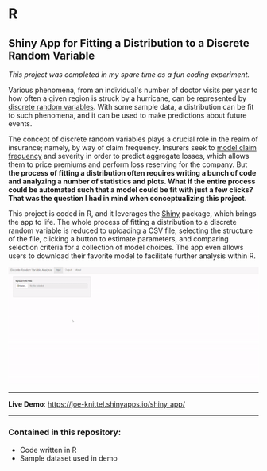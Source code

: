 # R

## Shiny App for Fitting a Distribution to a Discrete Random Variable

*This project was completed in my spare time as a fun coding experiment.*

Various phenomena, from an individual's number of doctor visits per year to how often a given region is struck by a hurricane, can be represented by <a href = "https://courses.lumenlearning.com/boundless-statistics/chapter/discrete-random-variables/">discrete random variables</a>. With some sample data, a distribution can be fit to such phenomena, and it can be used to make predictions about future events. 

The concept of discrete random variables plays a crucial role in the realm of insurance; namely, by way of claim frequency. Insurers seek to <a href = "https://openacttexts.github.io/Loss-Data-Analytics/C-Frequency-Modeling.html">model claim frequency</a> and severity in order to predict aggregate losses, which allows them to price premiums and perform loss reserving for the company. But **the process of fitting a distribution often requires writing a bunch of code and analyzing a number of statistics and plots. What if the entire process could be automated such that a model could be fit with just a few clicks? That was the question I had in mind when conceptualizing this project**.

This project is coded in R, and it leverages the <a href = "https://shiny.rstudio.com/">Shiny</a> package, which brings the app to life. The whole process of fitting a distribution to a discrete random variable is reduced to uploading a CSV file, selecting the structure of the file, clicking a button to estimate parameters, and comparing selection criteria for a collection of model choices. The app even allows users to download their favorite model to facilitate further analysis within R.  


<img src = "https://raw.githubusercontent.com/JoeKnittel/R/main/Images/demo2.gif">

<hr>

**Live Demo**: <a href = "https://joe-knittel.shinyapps.io/shiny_app/" target = "_blank">https://joe-knittel.shinyapps.io/shiny_app/</a>

<hr>

### Contained in this repository:

- Code written in R
- Sample dataset used in demo
